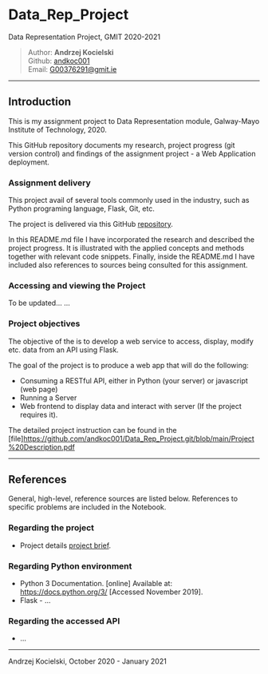 # Data_Rep_Project

Data Representation Project, GMIT 2020-2021

>Author: **Andrzej Kocielski**  
>Github: [andkoc001](https://github.com/andkoc001/)  
>Email: G00376291@gmit.ie

___

## Introduction

This is my assignment project to Data Representation module, Galway-Mayo Institute of Technology, 2020.

This GitHub repository documents my research, project progress (git version control) and findings of the assignment project - a Web Application deployment.

### Assignment delivery

This project avail of several tools commonly used in the industry, such as Python programing language, Flask, Git, etc.

The project is delivered via this GitHub [repository](https://github.com/andkoc001/Data_Rep_Project.git).

In this README.md file I have incorporated the research and described the project progress. It is illustrated with the applied concepts and methods together with relevant code snippets. Finally, inside the README.md I have included also references to sources being consulted for this assignment.

### Accessing and viewing the Project

To be updated...
...

### Project objectives


The objective of the is to develop a web service to access, display, modify etc. data from an API using Flask.

The goal of the project is to produce a web app that will do the following:

- Consuming a RESTful API, either in Python (your server) or  javascript (web page) 
- Running a Server
- Web frontend to display data and interact with server (If the project requires it).

The detailed project instruction can be found in the [file]<https://github.com/andkoc001/Data_Rep_Project.git/blob/main/Project%20Description.pdf>  

___

## References

General, high-level, reference sources are listed below. References to specific problems are included in the Notebook.

### Regarding the project

- Project details [project brief](https://github.com/andkoc001/Data_Rep_Project.git/blob/main/Project%20Description.pdf).

### Regarding Python environment

- Python 3 Documentation. [online] Available at: <https://docs.python.org/3/> [Accessed November 2019].
- Flask - ...

### Regarding the accessed API

- ...

___

Andrzej Kocielski, October 2020 - January 2021